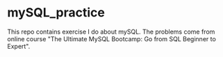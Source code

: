 # mySQL_practice
This repo contains exercise I do about mySQL. 
The problems come from online course "The Ultimate MySQL Bootcamp: Go from SQL Beginner to Expert".
